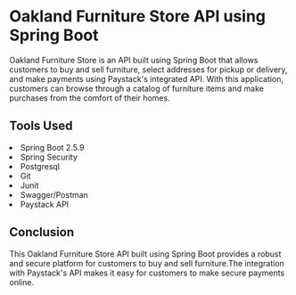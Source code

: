 <h1>Oakland Furniture Store API using Spring Boot</h1>
Oakland Furniture Store is an API built using Spring Boot that allows customers to buy and sell furniture, select addresses for pickup or delivery, and make payments using Paystack's integrated API. With this application, customers can browse through a catalog of furniture items and make purchases from the comfort of their homes.

<h2>Tools Used</h2>
<li>Spring Boot 2.5.9</li>
<li>Spring Security</li>
<li>Postgresql</li>
<li>Git</li>
<li>Junit</li>
<li>Swagger/Postman</li>
<li>Paystack API</li>

<h2>Conclusion</h2>
This Oakland Furniture Store API built using Spring Boot provides a robust and secure platform for customers to buy and sell furniture.The integration with Paystack's API makes it easy for customers to make secure payments online.
